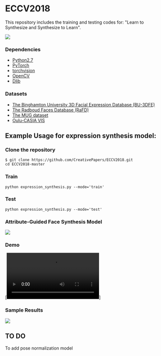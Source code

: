 # ECCV2018
This repository includes the training and testing codes for: "Learn to Synthesize and Synthesize to Learn".

![](https://github.com/CreativePapers/ECCV2018/blob/master/146_fake.png)

### Dependencies
- [Python2.7](https://www.anaconda.com/download/#linux)
- [PyTorch](http://pytorch.org/)
- [torchvision](http://pytorch.org/docs/master/torchvision)
- [OpenCV](https://opencv.org/)
- [Dlib](http://dlib.net/)

### Datasets
- [The Binghamton University 3D Facial Expression Database (BU-3DFE)](http://www.cs.binghamton.edu/~lijun/Research/3DFE/3DFE_Analysis.html)
- [The Radboud Faces Database (RaFD)](http://www.socsci.ru.nl:8180/RaFD2/RaFD?p=main)
- [The MUG dataset](https://mug.ee.auth.gr/fed/)
- [Oulu-CASIA VIS](http://www.cse.oulu.fi/CMV/Downloads/Oulu-CASIA)

## Example Usage for expression synthesis model:

### Clone the repository
```
$ git clone https://github.com/CreativePapers/ECCV2018.git
cd ECCV2018-master
```
### Train
```
python expression_synthesis.py --mode='train'
```
### Test
```
python expression_synthesis.py --mode='test'
```
### Attribute-Guided Face Synthesis Model

![](https://github.com/CreativePapers/ECCV2018/blob/master/Diagram.png)


### Demo

[![Clone the demo using Git LFS](https://github.com/CreativePapers/ECCV2018/blob/master/supplementary.mp4)]


### Sample Results 


![](https://github.com/CreativePapers/ECCV2018/blob/master/10_fake.png)

## TO DO
To add pose normalization model




